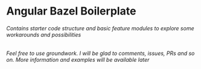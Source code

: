 # Angular Bazel Boilerplate

###### Contains starter code structure and basic feature modules to explore some workarounds and possibilities

###### Feel free to use groundwork. I will be glad to comments, issues, PRs and so on. More information and examples will be available later
